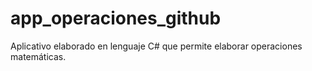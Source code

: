 # app_operaciones_github
Aplicativo elaborado en lenguaje C# que permite elaborar operaciones matemáticas.
